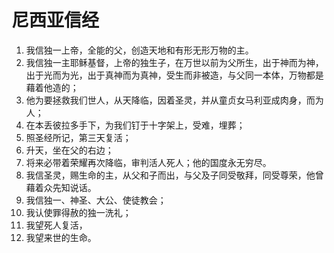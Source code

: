 # 尼西亚信经

1. 我信独一上帝，全能的父，创造天地和有形无形万物的主。
2. 我信独一主耶稣基督，上帝的独生子，在万世以前为父所生，出于神而为神，出于光而为光，出于真神而为真神，受生而非被造，与父同一本体，万物都是藉着他造的；
3. 他为要拯救我们世人，从天降临，因着圣灵，并从童贞女马利亚成肉身，而为人；
4. 在本丢彼拉多手下，为我们钉于十字架上，受难，埋葬；
5. 照圣经所记，第三天复活；
6. 升天，坐在父的右边；
7. 将来必带着荣耀再次降临，审判活人死人；他的国度永无穷尽。
8. 我信圣灵，赐生命的主，从父和子而出，与父及子同受敬拜，同受尊荣，他曾藉着众先知说话。
9. 我信独一、神圣、大公、使徒教会；
10. 我认使罪得赦的独一洗礼；
11. 我望死人复活，
12. 我望来世的生命。
